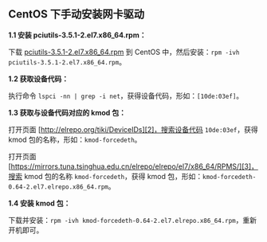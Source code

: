 ﻿## CentOS 下手动安装网卡驱动

**1.1 安装 pciutils-3.5.1-2.el7.x86_64.rpm：**

下载 [pciutils-3.5.1-2.el7.x86_64.rpm][1] 到 CentOS 中，然后安装：`rpm -ivh pciutils-3.5.1-2.el7.x86_64.rpm`。

**1.2 获取设备代码：**

执行命令 `lspci -nn | grep -i net`，获得设备代码，形如：`[10de:03ef]`。

**1.3 获取与设备代码对应的 kmod 包：**

打开页面 [http://elrepo.org/tiki/DeviceIDs][2]，搜索设备代码 `10de:03ef`，获得 kmod 包的名称，形如：`kmod-forcedeth`。

打开页面 [https://mirrors.tuna.tsinghua.edu.cn/elrepo/elrepo/el7/x86_64/RPMS/][3]，搜索 kmod 包的名称 `kmod-forcedeth`，获得 kmod 包，形如：`kmod-forcedeth-0.64-2.el7.elrepo.x86_64.rpm`。

**1.4 安装 kmod 包：**

下载并安装：`rpm -ivh kmod-forcedeth-0.64-2.el7.elrepo.x86_64.rpm`，重新开机即可。








  [1]: http://mirrors.aliyun.com/centos/7/os/x86_64/Packages/pciutils-3.5.1-2.el7.x86_64.rpm
  [2]: http://elrepo.org/tiki/DeviceIDs
  [3]: https://mirrors.tuna.tsinghua.edu.cn/elrepo/elrepo/el7/x86_64/RPMS/